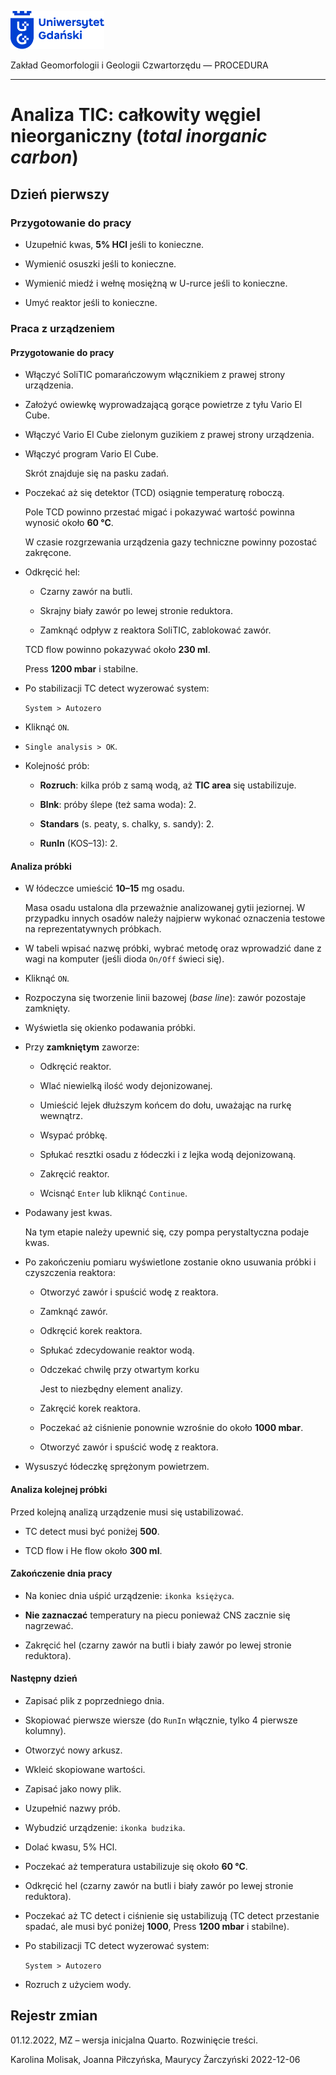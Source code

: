
<div fig-alt="Logo: Uniwersytet Gdański" fig-align="left">

[<img src="images/log-ug_pl.png" width="150" />](https://geomorfologia.ug.edu.pl)

</div>

Zakład Geomorfologii i Geologii Czwartorzędu — PROCEDURA

------------------------------------------------------------------------

# Analiza TIC: całkowity węgiel nieorganiczny (*total inorganic carbon*)

## Dzień pierwszy

### Przygotowanie do pracy

- Uzupełnić kwas, **5% HCl** jeśli to konieczne.

- Wymienić osuszki jeśli to konieczne.

- Wymienić miedź i wełnę mosiężną w U-rurce jeśli to konieczne.

- Umyć reaktor jeśli to konieczne.

### Praca z urządzeniem

#### Przygotowanie do pracy

- Włączyć SoliTIC pomarańczowym włącznikiem z prawej strony urządzenia.

- Założyć owiewkę wyprowadzającą gorące powietrze z tyłu Vario El Cube.

- Włączyć Vario El Cube zielonym guzikiem z prawej strony urządzenia.

- Włączyć program Vario El Cube.

  Skrót znajduje się na pasku zadań.

- Poczekać aż się detektor (TCD) osiągnie temperaturę roboczą.

  Pole TCD powinno przestać migać i pokazywać wartość powinna wynosić
  około **60 °C**.

  W czasie rozgrzewania urządzenia gazy techniczne powinny pozostać
  zakręcone.

- Odkręcić hel:

  - Czarny zawór na butli.

  - Skrajny biały zawór po lewej stronie reduktora.

  - Zamknąć odpływ z reaktora SoliTIC, zablokować zawór.

  TCD flow powinno pokazywać około **230 ml**.

  Press **1200 mbar** i stabilne.

- Po stabilizacji TC detect wyzerować system:

  `System > Autozero`

- Kliknąć `ON`.

- `Single analysis > OK`.

- Kolejność prób:

  - **Rozruch**: kilka prób z samą wodą, aż **TIC area** się
    ustabilizuje.

  - **Blnk**: próby ślepe (też sama woda): 2.

  - **Standars** (s. peaty, s. chalky, s. sandy): 2.

  - **RunIn** (KOS–13): 2.

#### Analiza próbki

- W łódeczce umieścić **10–15** mg osadu.

  Masa osadu ustalona dla przeważnie analizowanej gytii jeziornej. W
  przypadku innych osadów należy najpierw wykonać oznaczenia testowe na
  reprezentatywnych próbkach.

- W tabeli wpisać nazwę próbki, wybrać metodę oraz wprowadzić dane z
  wagi na komputer (jeśli dioda `On/Off` świeci się).

- Kliknąć `ON`.

- Rozpoczyna się tworzenie linii bazowej (*base line*): zawór pozostaje
  zamknięty.

- Wyświetla się okienko podawania próbki.

- Przy **zamkniętym** zaworze:

  - Odkręcić reaktor.

  - Wlać niewielką ilość wody dejonizowanej.

  - Umieścić lejek dłuższym końcem do dołu, uważając na rurkę wewnątrz.

  - Wsypać próbkę.

  - Spłukać resztki osadu z łódeczki i z lejka wodą dejonizowaną.

  - Zakręcić reaktor.

  - Wcisnąć `Enter` lub kliknąć `Continue`.

- Podawany jest kwas.

  Na tym etapie należy upewnić się, czy pompa perystaltyczna podaje
  kwas.

- Po zakończeniu pomiaru wyświetlone zostanie okno usuwania próbki i
  czyszczenia reaktora:

  - Otworzyć zawór i spuścić wodę z reaktora.

  - Zamknąć zawór.

  - Odkręcić korek reaktora.

  - Spłukać zdecydowanie reaktor wodą.

  - Odczekać chwilę przy otwartym korku

    Jest to niezbędny element analizy.

  - Zakręcić korek reaktora.

  - Poczekać aż ciśnienie ponownie wzrośnie do około **1000 mbar**.

  - Otworzyć zawór i spuścić wodę z reaktora.

- Wysuszyć łódeczkę sprężonym powietrzem.

#### Analiza kolejnej próbki

Przed kolejną analizą urządzenie musi się ustabilizować.

- TC detect musi być poniżej **500**.

- TCD flow i He flow około **300 ml**.

#### Zakończenie dnia pracy

- Na koniec dnia uśpić urządzenie: `ikonka księżyca`.

- **Nie zaznaczać** temperatury na piecu ponieważ CNS zacznie się
  nagrzewać.

- Zakręcić hel (czarny zawór na butli i biały zawór po lewej stronie
  reduktora).

#### Następny dzień

- Zapisać plik z poprzedniego dnia.

- Skopiować pierwsze wiersze (do `RunIn` włącznie, tylko 4 pierwsze
  kolumny).

- Otworzyć nowy arkusz.

- Wkleić skopiowane wartości.

- Zapisać jako nowy plik.

- Uzupełnić nazwy prób.

- Wybudzić urządzenie: `ikonka budzika`.

- Dolać kwasu, 5% HCl.

- Poczekać aż temperatura ustabilizuje się około **60 °C**.

- Odkręcić hel (czarny zawór na butli i biały zawór po lewej stronie
  reduktora).

- Poczekać aż TC detect i ciśnienie się ustabilizują (TC detect
  przestanie spadać, ale musi być poniżej **1000**, Press **1200 mbar**
  i stabilne).

- Po stabilizacji TC detect wyzerować system:

  `System > Autozero`

- Rozruch z użyciem wody.

## Rejestr zmian

01.12.2022, MZ – wersja inicjalna Quarto. Rozwinięcie treści.

Karolina Molisak, Joanna Piłczyńska, Maurycy Żarczyński 2022-12-06
